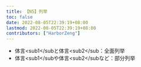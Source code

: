 ```yaml
---
title: 【N5】列举
toc: false
date: 2022-08-05T22:39:19+08:00
lastmod: 2022-08-05T22:39:19+08:00
contributors: ["HarborZeng"]
---
```


- 体言<sub1</subと体言<sub2</sub：全面列举
- 体言<sub1</subや体言<sub2</subなど：部分列举


